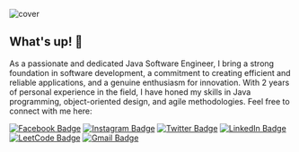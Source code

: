 ![cover](https://github.com/hassanmahfuj/hassanmahfuj/assets/37881727/83cb8dbd-1039-4bce-8d54-a61d68552489)

## What's up! 👋
As a passionate and dedicated Java Software Engineer, I bring a strong foundation in software development, a commitment to creating efficient and reliable applications, and a genuine enthusiasm for innovation. With 2 years of personal experience in the field, I have honed my skills in Java programming, object-oriented design, and agile methodologies. Feel free to connect with me here:

[![Facebook Badge](https://img.shields.io/badge/-hassanmahfuj-0866FF?logo=facebook&logoColor=white&link=https://facebook.com/hassanmahfuj/)](https://facebook.com/hassanmahfuj/)
[![Instagram Badge](https://img.shields.io/badge/-hassanmahfuj-962fbf?logo=instagram&logoColor=white&link=https://instagram.com/hassanmahfuj/)](https://instagram.com/hassanmahfuj/)
[![Twitter Badge](https://img.shields.io/badge/-hassanmahfuj-00acee?logo=twitter&logoColor=white&link=https://twitter.com/hassanmahfuj/)](https://twitter.com/hassanmahfuj/)
[![LinkedIn Badge](https://img.shields.io/badge/-hassanmahfuj-0072b1?logo=linkedin&logoColor=white&link=https://linkedin.com/in/hassanmahfuj/)](https://linkedin.com/in/hassanmahfuj/)
[![LeetCode Badge](https://img.shields.io/badge/-hassanmahfuj-ffa116?logo=leetcode&logoColor=white&link=https://leetcode.com/hassanmahfuj/)](https://leetcode.com/hassanmahfuj/)
[![Gmail Badge](https://img.shields.io/badge/-humahfuj@gmail.com-c14438?logo=gmail&logoColor=white&link=mailto:humahfuj@gmail.com)](mailto:humahfuj@gmail.com)

